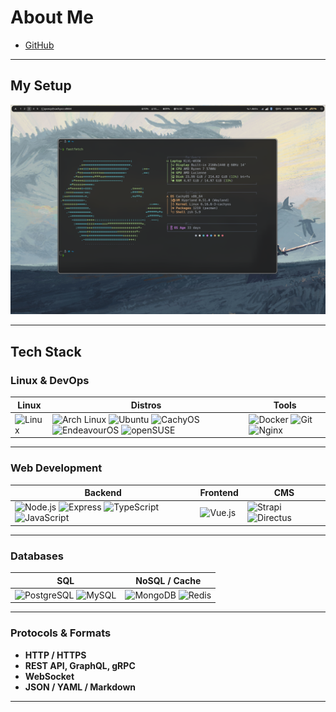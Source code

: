 # About Me  

- [GitHub](https://github.com/qwezy1)  

---

## My Setup  

<p align="center">
  <img src="/2025-09-15_16-30-58_grim.png" alt="Arch Linux Desktop" width="800"/>
</p>

---

## Tech Stack  

### Linux & DevOps  
| Linux | Distros | Tools |
|-------|----------|-------|
| <img src="https://cdn.jsdelivr.net/gh/devicons/devicon/icons/linux/linux-original.svg" width="40" alt="Linux"/> | <img src="https://cdn.jsdelivr.net/gh/devicons/devicon/icons/archlinux/archlinux-original.svg" width="40" alt="Arch Linux"/> <img src="https://cdn.jsdelivr.net/gh/devicons/devicon/icons/ubuntu/ubuntu-plain.svg" width="40" alt="Ubuntu"/> <img src="https://raw.githubusercontent.com/Distrowatch/distro-logos/master/c/cachyos.png" width="40" alt="CachyOS"/> <img src="https://raw.githubusercontent.com/Distrowatch/distro-logos/master/e/endeavouros.png" width="40" alt="EndeavourOS"/> <img src="https://cdn.jsdelivr.net/gh/devicons/devicon/icons/opensuse/opensuse-original.svg" width="40" alt="openSUSE"/> | <img src="https://cdn.jsdelivr.net/gh/devicons/devicon/icons/docker/docker-original.svg" width="40" alt="Docker"/> <img src="https://cdn.jsdelivr.net/gh/devicons/devicon/icons/git/git-original.svg" width="40" alt="Git"/> <img src="https://cdn.jsdelivr.net/gh/devicons/devicon/icons/nginx/nginx-original.svg" width="40" alt="Nginx"/> |

---

### Web Development  
| Backend | Frontend | CMS |
|---------|----------|-----|
| <img src="https://cdn.jsdelivr.net/gh/devicons/devicon/icons/nodejs/nodejs-original.svg" width="40" alt="Node.js"/> <img src="https://cdn.jsdelivr.net/gh/devicons/devicon/icons/express/express-original.svg" width="40" alt="Express"/> <img src="https://cdn.jsdelivr.net/gh/devicons/devicon/icons/typescript/typescript-original.svg" width="40" alt="TypeScript"/> <img src="https://cdn.jsdelivr.net/gh/devicons/devicon/icons/javascript/javascript-original.svg" width="40" alt="JavaScript"/> | <img src="https://cdn.jsdelivr.net/gh/devicons/devicon/icons/vuejs/vuejs-original.svg" width="40" alt="Vue.js"/> | <img src="https://cdn.jsdelivr.net/gh/devicons/devicon/icons/strapi/strapi-original.svg" width="40" alt="Strapi"/> <img src="https://cdn.jsdelivr.net/gh/devicons/devicon/icons/directus/directus-original.svg" width="40" alt="Directus"/> |

---

### Databases  
| SQL | NoSQL / Cache |
|-----|---------------|
| <img src="https://cdn.jsdelivr.net/gh/devicons/devicon/icons/postgresql/postgresql-original.svg" width="40" alt="PostgreSQL"/> <img src="https://cdn.jsdelivr.net/gh/devicons/devicon/icons/mysql/mysql-original.svg" width="40" alt="MySQL"/> | <img src="https://cdn.jsdelivr.net/gh/devicons/devicon/icons/mongodb/mongodb-original.svg" width="40" alt="MongoDB"/> <img src="https://cdn.jsdelivr.net/gh/devicons/devicon/icons/redis/redis-original.svg" width="40" alt="Redis"/> |

---

### Protocols & Formats  
- **HTTP / HTTPS**  
- **REST API, GraphQL, gRPC**  
- **WebSocket**  
- **JSON / YAML / Markdown**  

---
